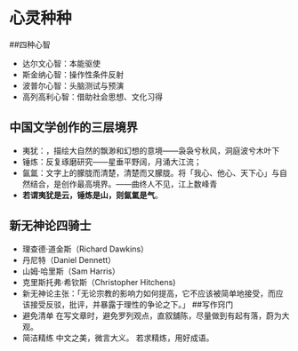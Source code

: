 # 心灵种种
##四种心智
- 达尔文心智：本能驱使
- 斯金纳心智：操作性条件反射
- 波普尔心智：头脑测试与预演
- 高列高利心智：借助社会思想、文化习得
## 中国文学创作的三层境界
- 夷犹：，描绘大自然的飘渺和幻想的意境——袅袅兮秋风，洞庭波兮木叶下
- 锤炼：反复琢磨研究——星垂平野阔，月涌大江流；
- 氤氲：文字上的朦胧而清楚，清楚而又朦胧。将「我心、他心、天下心」与自然结合，是创作最高境界。——曲终人不见，江上数峰青
- **若谓夷犹是云，锤炼是山，则氤氲是气**。
## 新无神论四骑士
- 理查德·道金斯（Richard	Dawkins）
- 丹尼特（Daniel	Dennett）
- 山姆·哈里斯（Sam	Harris）
- 克里斯托弗·希钦斯（Christopher	Hitchens)
- 新无神论主张：「无论宗教的影响力如何提高，它不应该被简单地接受，而应该接受反驳，批评，并暴露于理性的争论之下。」
##写作窍门
- 避免清单
在写文章时，避免罗列观点，直叙舖陈，尽量做到有起有落，蔚为大观。
- 简洁精练
中文之美，微言大义。	若求精炼，用好成语。
